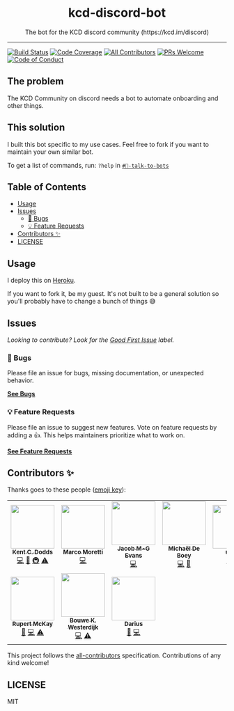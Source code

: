 <div align="center">
<h1>kcd-discord-bot</h1>

<p>The bot for the KCD discord community (https://kcd.im/discord)</p>
</div>

---

<!-- prettier-ignore-start -->
[![Build Status][build-badge]][build]
[![Code Coverage][coverage-badge]][coverage]
[![All Contributors][all-contributors-badge]](#contributors-)
[![PRs Welcome][prs-badge]][prs]
[![Code of Conduct][coc-badge]][coc]
<!-- prettier-ignore-end -->

## The problem

The KCD Community on discord needs a bot to automate onboarding and other
things.

## This solution

I built this bot specific to my use cases. Feel free to fork if you want to
maintain your own similar bot.

To get a list of commands, run: `?help` in
[`#🤖-talk-to-bots`](https://discord.com/channels/715220730605731931/721074443694374943)

## Table of Contents

<!-- START doctoc generated TOC please keep comment here to allow auto update -->
<!-- DON'T EDIT THIS SECTION, INSTEAD RE-RUN doctoc TO UPDATE -->

- [Usage](#usage)
- [Issues](#issues)
  - [🐛 Bugs](#-bugs)
  - [💡 Feature Requests](#-feature-requests)
- [Contributors ✨](#contributors-)
- [LICENSE](#license)

<!-- END doctoc generated TOC please keep comment here to allow auto update -->

## Usage

I deploy this on [Heroku](https://heroku.com/).

If you want to fork it, be my guest. It's not built to be a general solution so
you'll probably have to change a bunch of things 😅

## Issues

_Looking to contribute? Look for the [Good First Issue][good-first-issue]
label._

### 🐛 Bugs

Please file an issue for bugs, missing documentation, or unexpected behavior.

[**See Bugs**][bugs]

### 💡 Feature Requests

Please file an issue to suggest new features. Vote on feature requests by adding
a 👍. This helps maintainers prioritize what to work on.

[**See Feature Requests**][requests]

## Contributors ✨

Thanks goes to these people ([emoji key][emojis]):

<!-- ALL-CONTRIBUTORS-LIST:START - Do not remove or modify this section -->
<!-- prettier-ignore-start -->
<!-- markdownlint-disable -->
<table>
  <tr>
    <td align="center"><a href="https://kentcdodds.com"><img src="https://avatars.githubusercontent.com/u/1500684?v=3?s=100" width="100px;" alt=""/><br /><sub><b>Kent C. Dodds</b></sub></a><br /><a href="https://github.com/kentcdodds/kcd-discord-bot/commits?author=kentcdodds" title="Code">💻</a> <a href="https://github.com/kentcdodds/kcd-discord-bot/commits?author=kentcdodds" title="Documentation">📖</a> <a href="#infra-kentcdodds" title="Infrastructure (Hosting, Build-Tools, etc)">🚇</a> <a href="https://github.com/kentcdodds/kcd-discord-bot/commits?author=kentcdodds" title="Tests">⚠️</a></td>
    <td align="center"><a href="https://github.com/marcosvega91"><img src="https://avatars2.githubusercontent.com/u/5365582?v=4?s=100" width="100px;" alt=""/><br /><sub><b>Marco Moretti</b></sub></a><br /><a href="https://github.com/kentcdodds/kcd-discord-bot/commits?author=marcosvega91" title="Code">💻</a></td>
    <td align="center"><a href="https://dev.to/jacobmgevans"><img src="https://avatars1.githubusercontent.com/u/27247160?v=4?s=100" width="100px;" alt=""/><br /><sub><b>Jacob M-G Evans</b></sub></a><br /><a href="https://github.com/kentcdodds/kcd-discord-bot/commits?author=JacobMGEvans" title="Code">💻</a></td>
    <td align="center"><a href="https://michaeldeboey.be"><img src="https://avatars3.githubusercontent.com/u/6643991?v=4?s=100" width="100px;" alt=""/><br /><sub><b>Michaël De Boey</b></sub></a><br /><a href="https://github.com/kentcdodds/kcd-discord-bot/commits?author=MichaelDeBoey" title="Code">💻</a> <a href="https://github.com/kentcdodds/kcd-discord-bot/pulls?q=is%3Apr+reviewed-by%3AMichaelDeBoey" title="Reviewed Pull Requests">👀</a></td>
    <td align="center"><a href="https://github.com/uwuru"><img src="https://avatars1.githubusercontent.com/u/40305936?v=4?s=100" width="100px;" alt=""/><br /><sub><b>uwuru</b></sub></a><br /><a href="https://github.com/kentcdodds/kcd-discord-bot/commits?author=uwuru" title="Code">💻</a> <a href="https://github.com/kentcdodds/kcd-discord-bot/commits?author=uwuru" title="Tests">⚠️</a></td>
    <td align="center"><a href="http://peter.hozak.info/"><img src="https://avatars0.githubusercontent.com/u/1087670?v=4?s=100" width="100px;" alt=""/><br /><sub><b>Peter Hozák</b></sub></a><br /><a href="https://github.com/kentcdodds/kcd-discord-bot/commits?author=Aprillion" title="Code">💻</a> <a href="https://github.com/kentcdodds/kcd-discord-bot/commits?author=Aprillion" title="Tests">⚠️</a></td>
    <td align="center"><a href="http://devstack.ng"><img src="https://avatars.githubusercontent.com/u/8310934?v=4?s=100" width="100px;" alt=""/><br /><sub><b>Prince Abalogu</b></sub></a><br /><a href="https://github.com/kentcdodds/kcd-discord-bot/commits?author=MrAbalogu" title="Documentation">📖</a></td>
  </tr>
  <tr>
    <td align="center"><a href="https://fildon.github.io"><img src="https://avatars.githubusercontent.com/u/10462288?v=4?s=100" width="100px;" alt=""/><br /><sub><b>Rupert McKay</b></sub></a><br /><a href="https://github.com/kentcdodds/kcd-discord-bot/commits?author=fildon" title="Documentation">📖</a> <a href="https://github.com/kentcdodds/kcd-discord-bot/commits?author=fildon" title="Code">💻</a> <a href="https://github.com/kentcdodds/kcd-discord-bot/commits?author=fildon" title="Tests">⚠️</a></td>
    <td align="center"><a href="https://bouwe.io"><img src="https://avatars.githubusercontent.com/u/4126793?v=4?s=100" width="100px;" alt=""/><br /><sub><b>Bouwe K. Westerdijk</b></sub></a><br /><a href="https://github.com/kentcdodds/kcd-discord-bot/commits?author=bouwe77" title="Code">💻</a> <a href="https://github.com/kentcdodds/kcd-discord-bot/commits?author=bouwe77" title="Tests">⚠️</a></td>
    <td align="center"><a href="http://mapleleaf.dev"><img src="https://avatars.githubusercontent.com/u/19603573?v=4?s=100" width="100px;" alt=""/><br /><sub><b>Darius</b></sub></a><br /><a href="#ideas-itsMapleLeaf" title="Ideas, Planning, & Feedback">🤔</a> <a href="https://github.com/kentcdodds/kcd-discord-bot/commits?author=itsMapleLeaf" title="Code">💻</a></td>
  </tr>
</table>

<!-- markdownlint-restore -->
<!-- prettier-ignore-end -->

<!-- ALL-CONTRIBUTORS-LIST:END -->

This project follows the [all-contributors][all-contributors] specification.
Contributions of any kind welcome!

## LICENSE

MIT

<!-- prettier-ignore-start -->
[npm]: https://www.npmjs.com
[node]: https://nodejs.org
[build-badge]: https://img.shields.io/github/workflow/status/kentcdodds/kcd-discord-bot/deploy/main?logo=github&style=flat-square
[build]: https://github.com/kentcdodds/kcd-discord-bot/actions?query=workflow%3Adeploy
[coverage-badge]: https://img.shields.io/codecov/c/github/kentcdodds/kcd-discord-bot.svg?style=flat-square
[coverage]: https://codecov.io/github/kentcdodds/kcd-discord-bot
[prs-badge]: https://img.shields.io/badge/PRs-welcome-brightgreen.svg?style=flat-square
[prs]: http://makeapullrequest.com
[coc-badge]: https://img.shields.io/badge/code%20of-conduct-ff69b4.svg?style=flat-square
[coc]: https://github.com/kentcdodds/kcd-discord-bot/blob/main/other/CODE_OF_CONDUCT.md
[emojis]: https://github.com/all-contributors/all-contributors#emoji-key
[all-contributors]: https://github.com/all-contributors/all-contributors
[all-contributors-badge]: https://img.shields.io/github/all-contributors/kentcdodds/kcd-discord-bot?color=orange&style=flat-square
[bugs]: https://github.com/kentcdodds/kcd-discord-bot/issues?utf8=%E2%9C%93&q=is%3Aissue+is%3Aopen+sort%3Acreated-desc+label%3Abug
[requests]: https://github.com/kentcdodds/kcd-discord-bot/issues?utf8=%E2%9C%93&q=is%3Aissue+is%3Aopen+sort%3Areactions-%2B1-desc+label%3Aenhancement
[good-first-issue]: https://github.com/kentcdodds/kcd-discord-bot/issues?utf8=%E2%9C%93&q=is%3Aissue+is%3Aopen+sort%3Areactions-%2B1-desc+label%3Aenhancement+label%3A%22good+first+issue%22
<!-- prettier-ignore-end -->
